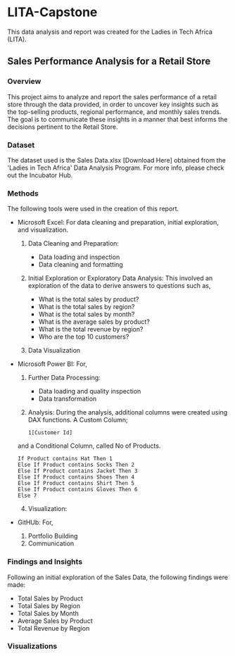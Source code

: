 # LITA-Capstone
This data analysis and report was created for the Ladies in Tech Africa (LITA).

## Sales Performance Analysis for a Retail Store

### Overview
This project aims to analyze and report the sales performance of a retail store through the data provided, in order to uncover key insights such as the top-selling products, regional 
performance, and monthly sales trends. The goal is to communicate these insights in a manner that best informs the decisions pertinent to the Retail Store.

### Dataset
The dataset used is the Sales Data.xlsx [Download Here] obtained from the 'Ladies in Tech Africa' Data Analysis Program. For more info, please check out the Incubator Hub.

### Methods
The following tools were used in the creation of this report.
- Microsoft Excel: For data cleaning and preparation, initial exploration, and visualization.
  1. Data Cleaning and Preparation:
     - Data loading and inspection
     - Data cleaning and formatting

  2. Initial Exploration or Exploratory Data Analysis:
     This involved an exploration of the data to derive answers to questions such as,
     - What is the total sales by product?
     - What is the total sales by region?
     - What is the total sales by month?
     - What is the average sales by product?
     - What is the total revenue by region?
     - Who are the top 10 customers?

  3. Data Visualization

- Microsoft Power BI: For,
  1. Further Data Processing:
     - Data loading and quality inspection
     - Data transformation

  2. Analysis:
    During the analysis, additional columns were created using DAX functions. A Custom Column;
    
     ```DAX
     1[Customer Id]
     ```

  and a Conditional Column, called No of Products.

    ```DAX
    If Product contains Hat Then 1
    Else If Product contains Socks Then 2
    Else If Product contains Jacket Then 3
    Else If Product contains Shoes Then 4
    Else If Product contains Shirt Then 5
    Else If Product contains Gloves Then 6
    Else 7
    ```

    
  4. Visualization:

- GitHUb: For,
  1. Portfolio Building
  2. Communication

### Findings and Insights
Following an initial exploration of the Sales Data, the following findings were made:
- Total Sales by Product
- Total Sales by Region
- Total Sales by Month
- Average Sales by Product
- Total Revenue by Region

### Visualizations

